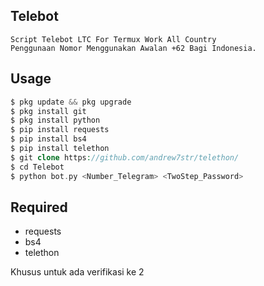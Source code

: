 ## Telebot
```
Script Telebot LTC For Termux Work All Country
Penggunaan Nomor Menggunakan Awalan +62 Bagi Indonesia.
```
## Usage
```php
$ pkg update && pkg upgrade
$ pkg install git
$ pkg install python
$ pip install requests
$ pip install bs4
$ pip install telethon
$ git clone https://github.com/andrew7str/telethon/
$ cd Telebot
$ python bot.py <Number_Telegram> <TwoStep_Password>
```

## Required
- requests
- bs4
- telethon

Khusus untuk ada verifikasi ke 2
